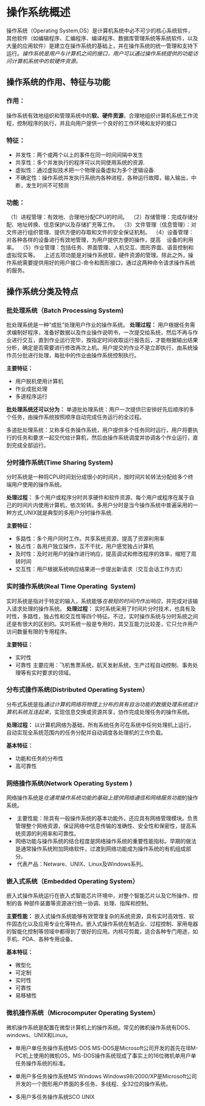 # 操作系统概述
操作系统（Operating System,OS）是计算机系统中必不可少的核心系统软件，其他软件（如编辑程序、汇编程序、编译程序、数据库管理系统等系统软件，以及大量的应用软件）是建立在操作系统的基础上，并在操作系统的统一管理和支持下运行。*操作系统是用户与计算机之间的接口，用户可以通过操作系统提供的功能访问计算机系统中的软硬件资源。*

## 操作系统的作用、特征与功能
### 作用：
操作系统有效地组织和管理系统中的**软、硬件资源**，合理地组织计算机系统工作流程，控制程序的执行，并且向用户提供一个良好的工作环境和友好的接口

### 特征：
- 并发性：两个或两个以上的事件在同一时间间隔中发生
- 共享性：多个并发执行的程序可以共同使用系统的资源.
- 虚拟性：通过虚拟技术把一个物理设备虚拟为多个逻辑设备.
- 不确定性：操作系统并发执行系统内各种进程，各种运行故障，输入输出，中断，发生时间不可预测

### 功能：
 （1）进程管理：有效地、合理地分配CPU的时间。
 （2）存储管理：完成存储分配、地址转换、信息保护以及存储扩充等工作。
 （3）文件管理（信息管理）：对文件进行组织管理、提供方便的存取和文件的安全保证机制。
 （4）设备管理：对各种各样的设备进行有效地管理，为用户提供方便的操作，提高    设备的利用率。
 （5）作业管理：包括任务、界面管理、人机交互、图形界面、语音控制和虚拟现实等。
 
 上述五项功能是对操作系统软，硬件资源的管理。除此之外，操作系统需要提供用好的用户接口-命令和图形接口，通过这两种命令请求操作系统的服务。

## 操作系统分类及特点
### 批处理系统（Batch Processing System)
批处理系统是一种“成批”处理用户作业的操作系统。
**处理过程：**
用户根据任务需求编制好程序，准备好数据以及作业操作说明书，一次提交给系统，然后不再与作业进行交互，直到作业运行完毕，按指定时间收取运行报告后，才能根据输出结果分析，确定是否需要进行修改再次上机。用户提交的作业不是立即执行，由系统操作员分批进行处理，每批中的作业由操作系统控制执行。

**主要特征：**
- 用户脱机使用计算机
- 作业成批处理
- 多道程序运行

**批处理系统还可以分为：**
单道批处理系统：用户一次提供已安排好先后顺序的多个任务，由操作系统按照顺序自动完成任务运行的全过程。

多道批处理系统：又称多任务操作系统，用户提供多个任务同时运行，用户将要执行的任务和要求一起交代给计算机，然后由操作系统调度并协调各个作业运行，直到完成全部运行。

### 分时操作系统(Time Sharing System)
分时系统是一种将CPU时间划分成很小的时间片，按时间片轮转法分配给多个终端用户使用的操作系统。

**处理过程：**
多个用户或程序分时共享硬件和软件资源，每个用户或程序在属于自己的时间片内使用计算机，依次轮转。多用户分时是当今操作系统中普遍采用的一种方式,UNIX就是典型的多用户分时操作系统.

**主要特征：**
- 多路性：多个用户同时工作。共享系统资源，提高了资源利用率
- 独占性：各用户独立操作，互不干扰，用户感觉独占计算机
- 及时性：及时对用户的操作进行响应，提高调试和修改程序的效率，缩短了周转时间
- 交互性：用户根据系统响应结果进一步提出新请求（交互会话工作方式）

### 实时操作系统(Real Time Operating  System)
实时系统是指对于特定的输入，系统能够*在极短的时间内作出响应*，并完成对该输入请求处理的操作系统。
**处理过程：**
实时系统采用了时间片分时技术，也具有及时性，多路性，独占性和交互性等四个特征。不过，实时操作系统与分时系统之间还是有很大的区别的。实时系统一般是专用的，其交互能力比较差，它只允许用户访问数量有限的专用程序。

**主要特征：**
- 实时性
- 可靠性
主要应用：飞机售票系统，航天发射系统，生产过程自动控制、事务处理等有实时要求的领域。

### 分布式操作系统(Distributed Operating System）
分布式系统是指*通过计算机网络将物理上分布的具有自治功能的数据处理系统或计算机系统互连起来*，实现信息交换或资源共享，协作完成处理任务的操作系统。

**处理过程：**
以计算机网络为基础，所有系统任务可在系统中任何处理机上运行，自动实现全系统范围内的任务分配并自动调度各处理机的工作负载。

**基本特征：**
- 功能和任务的分布性
- 高可靠性

### 网络操作系统(Network Operating System )
网络操作系统是*在通常操作系统功能的基础上提供网络通信和网络服务功能*的操作系统。
-  主要性能：除具有一般操作系统的基本功能外，还应具有网络管理模块。负责管理整个网络资源，保证网络中信息传输的准确性、安全性和保密性，提高系统资源的利用率和可靠性。
- 网络功能与操作系统的结合程度是网络操作系统的重要性能指标。早期的做法是通常操作系统附加网络软件，过渡到网络功能成为操作系统的有机组成部分。
-  代表产品：Netware、UNIX、Linux及Windows系列。

### 嵌入式系统（Embedded Operating System）
嵌入式操作系统运行在嵌入式智能芯片环境中，对整个智能芯片以及它所操作、控制的各
种部件装置等资源进行统一协调、处理、指挥和控制。

**主要性能：**
嵌入式操作系统能够有效管理复杂的系统资源，具有实时高效性、软件固态化以及应用专业化等特点。嵌入式操作系统在制造业、过程控制、家用电器的智能化控制等领域中都得到了很好的应用。内核可剪裁，适合各种专门用途，如手机、PDA、各种专用设备。

**基本特征：**
- 微型化 
- 可定制
- 实时性
- 可靠性
- 易移植性

### 微机操作系统（Microcomputer Operating System）
微机操作系统是配置在微型计算机上的操作系统。常见的微机操作系统有DOS、windows、UNIX和Linux。

- 单用户单任务操作系统MS-DOS
MS-DOS是Microsoft公司开发的首先在IBM-PC机上使用的微机OS，MS-DOS操作系统现成了事实上的16位微机单用户单任务操作系统的标准。

- 单用户多任务操作系统MS Windows
Windows98/2000/XP是Microsoft公司开发的一个图形用户界面的多任务、多线程、全32位的操作系统。

- 多用户多任务操作系统SCO UNIX
